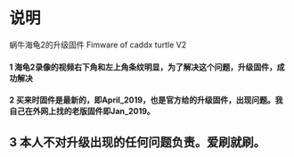 # 说明
蜗牛海龟2的升级固件 Fimware of caddx turtle V2

#### 1 海龟2录像的视频右下角和左上角条纹明显，为了解决这个问题，升级固件，成功解决
#### 2 买来时固件是最新的，即April_2019，也是官方给的升级固件，出现问题。我自己在外网上找的老版固件即Jan_2019。
## 3 本人不对升级出现的任何问题负责。爱刷就刷。
